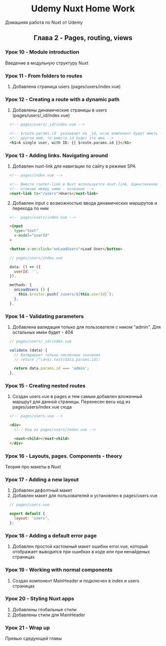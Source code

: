 <h1 align="center">Udemy Nuxt Home Work</h1>

Домашняя работа по Nuxt от Udemy

<!-- Глава 2 -->
<!-------------------------------------------------------------------------->

<h2 align="center">Глава 2 - Pages, routing, views</h2>

### Урок 10 - Module introduction

Введение в модульную структуру Nuxt

### Урок 11 - From folders to routes

1. Добавлена страница users (pages/users/index.vue)

### Урок 12 - Creating a route with a dynamic path

1. Добавлены динамические страницы в users (pages/users/_id/index.vue)

```html
  <!-- pages/users/_id/index.vue -->

  <!-- $route.params.id  указывает на _id, если компонент будет иметь -->
  <!-- другое имя, то вместо id будет это имя -->
  <h1>A single user, with ID: {{ $route.params.id }}</h1>
```

### Урок 13 - Adding links. Navigating around

1. Добавлен nuxt-link для навигации по сайту в режиме SPA

```html
  <!-- pages/index.vue -->

  <!-- Вместо router-link в Nuxt используется nuxt-link. Единственное -->
  <!-- отличие между ними - название -->
  <nuxt-link to="/users">Users</nuxt-link>
```

2. Добавлен input с возможностью ввода динамических маршрутов и перехода по ним

```html
  <!-- pages/users/index.vue -->

  <input
    type="text"
    v-model="userId"
  >

  <button v-on:click="onLoadUsers">Load User</button>
```

```js
  // pages/users/index.vue

  data: () => ({
    userId: '',
  }),

  methods: {
    onLoadUsers () {
      this.$router.push(`/users/${this.userId}`);
    },
  },
```

### Урок 14 - Validating parameters

1. Добавлена валидация только для пользователя с ником "admin". Для остальных имен будет - 404

```js
  // pages/users/_id/index.vue

  validate (data) {
    // Валидирует только численные значения
    // return /^\d+$/.test(data.params.id);

    return data.params.id === 'admin';
  },
```

### Урок 15 - Creating nested routes

1. Создан users.vue в pages и тем самым добавлен вложенный маршрут для данной страницы. Перенесен весь код из pages/users/index.vue сюда

```html
  <!-- pages/users.vue -->

  <div>
    <!-- Код из pages/users/index.vue -->

    <nuxt-child></nuxt-child>
  </div>
```

### Урок 16 - Layouts, pages. Components - theory

Теория про макеты в Nuxt

### Урок 17 - Adding a new layout

1. Добавлен дефолтный макет
2. Добавлен макет для пользователей и установлен в pages/users.vue

```js
  // pages/users.vue

  export default {
    layout: 'users',
  };
```

### Урок 18 - Adding a default error page

1. Добавлен простой кастомный макет ошибки error.vue, который отображает выводится при ошибках в коде или при ненайденых страницах

### Урок 19 - Working with normal components

1. Создан компонент MainHeader и подключен в index и users страницах

### Урок 20 - Styling Nuxt apps

1. Добавлены глобальные стили
2. Добавлены стили для MainHeader

### Урок 21 - Wrap up

Превью сдедующей главы

<!-- Глава 3 -->
<!-------------------------------------------------------------------------->

